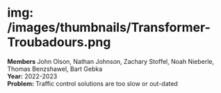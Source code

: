 # img: /images/thumbnails/Transformer-Troubadours.png

**Members** John Olson, Nathan Johnson, Zachary Stoffel, Noah Nieberle, Thomas Benzshawel, Bart Gebka<br/>
**Year:** 2022-2023<br/>
**Problem:​** Traffic control solutions are too slow or out-dated<br/>
